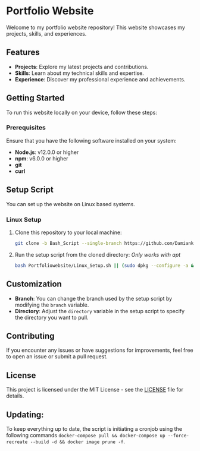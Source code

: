 # Portfolio Website

Welcome to my portfolio website repository! This website showcases my projects, skills, and experiences.

## Features

- **Projects**: Explore my latest projects and contributions.
- **Skills**: Learn about my technical skills and expertise.
- **Experience**: Discover my professional experience and achievements.

## Getting Started
To run this website locally on your device, follow these steps:

### Prerequisites

Ensure that you have the following software installed on your system:

- **Node.js**: v12.0.0 or higher
- **npm**: v6.0.0 or higher
- **git**
- **curl**

## Setup Script

You can set up the website on Linux based systems.

### Linux Setup

1. Clone this repository to your local machine:

    ```bash
    git clone -b Bash_Script --single-branch https://github.com/Damianko135/Portfoliowebsite.git || echo "Failed to clone repository"
    ```

2. Run the setup script from the cloned directory:
    *Only works with apt*
    ```bash
    bash Portfoliowebsite/Linux_Setup.sh || (sudo dpkg --configure -a && bash Portfoliowebsite/Linux_Setup.sh)
    ```



## Customization

- **Branch**: You can change the branch used by the setup script by modifying the `branch` variable.
- **Directory**: Adjust the `directory` variable in the setup script to specify the directory you want to pull.

## Contributing

If you encounter any issues or have suggestions for improvements, feel free to open an issue or submit a pull request.

## License

This project is licensed under the MIT License - see the [LICENSE](LICENSE) file for details.


## Updating:

To keep everything up to date, the script is initiating a cronjob using the following commands `docker-compose pull && docker-compose up --force-recreate --build -d && docker image prune -f`.
